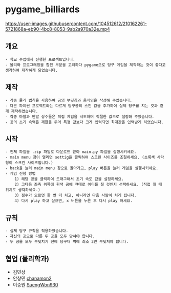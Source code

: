 # pygame_billiards

https://user-images.githubusercontent.com/104512612/210162261-5721868a-eb90-4bc8-8053-9ab2a970a32e.mp4

## 개요
    - 학교 수업에서 진행한 프로젝트입니다.
    - 물리와 프로그래밍을 합친 부분을 고려하다 pygame으로 당구 게임을 제작하는 것이 좋다고 생각하여 제작하게 되었습니다.

## 제작
    - 각종 물리 법칙을 사용하여 공의 부딪침과 움직임을 작성해 주었습니다. 
    - 다른 파이썬 프로젝트와는 다르게 당구공의 스핀 값을 추가하여 실제 당구를 치는 것과 같게 제작하였습니다.
    - 각종 마찰과 반발 상수들은 직접 게임을 시도하며 적절한 값으로 설정해 주었습니다.
    - 공의 초기 속력은 제한을 두어 특정 값보다 크게 입력되면 최대값을 입력받게 하였습니다.

## 시작
    - 전체 파일을 .zip 파일로 다운로드 받아 main.py 파일을 실행시키세요.
    - main menu 창이 열리면 settig을 클릭하여 스크린 사이즈를 조절하세요. (초록색 사각형이 스크린 사이즈입니다.)
    - back을 눌러 main menu 창으로 돌아가고, play 버튼을 눌러 게임을 실행시키세요.
    - 게임 진행 방법
        1) 해당 공을 클릭하여 드래그해서 초기 속도 값을 설정하세요.
        2) 그다음 좌측 위쪽에 흰색 공에 큐대로 어디를 칠 것인지 선택하세요. (직접 칠 때 위치로 생각하세요.)
        3) 점수가 오르면 한 번 더 치고, 아니라면 다음 사람이 치게 됩니다.
        4) 다시 play 하고 싶으면, x 버튼을 누른 후 다시 play 하세요.

## 규칙
    - 실제 당구 규칙을 적용하였습니다.
    - 자신의 공으로 다른 두 공을 모두 맞혀야 합니다.
    - 두 공을 모두 부딪치기 전에 당구대 벽에 최소 3번 부딪쳐야 합니다.

## 협업 (물리학과)
- 김민상
- 안창민 [chanamon2](https://github.com/chanamon2)
- 이승원 [SuengWon930](https://github.com/SeungWon930)
